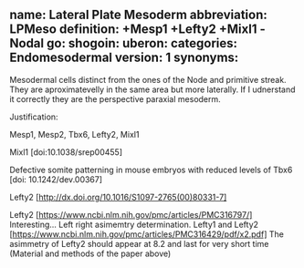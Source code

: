 name: Lateral Plate Mesoderm
abbreviation: LPMeso
definition: +Mesp1 +Lefty2 +Mixl1 -Nodal
go:
shogoin: 
uberon:
categories: Endomesodermal
version: 1
synonyms:
---

Mesodermal cells distinct from the ones of the Node and primitive streak. They are aproximatevelly in the same area but more laterally.
If I udnerstand it correctly they are the perspective paraxial mesoderm.

Justification:

Mesp1, Mesp2, Tbx6, Lefty2, Mixl1

Mixl1 [doi:10.1038/srep00455]

Defective somite patterning in mouse embryos with reduced levels of Tbx6 [doi: 10.1242/dev.00367]


Lefty2 [http://dx.doi.org/10.1016/S1097-2765(00)80331-7]

Lefty2 [https://www.ncbi.nlm.nih.gov/pmc/articles/PMC316797/] Interesting... Left right asimemtry determination.
Lefty1 and Lefty2 [https://www.ncbi.nlm.nih.gov/pmc/articles/PMC316429/pdf/x2.pdf]
The asimmetry of Lefty2 should appear at 8.2 and last for very short time (Material and methods of the paper above)
